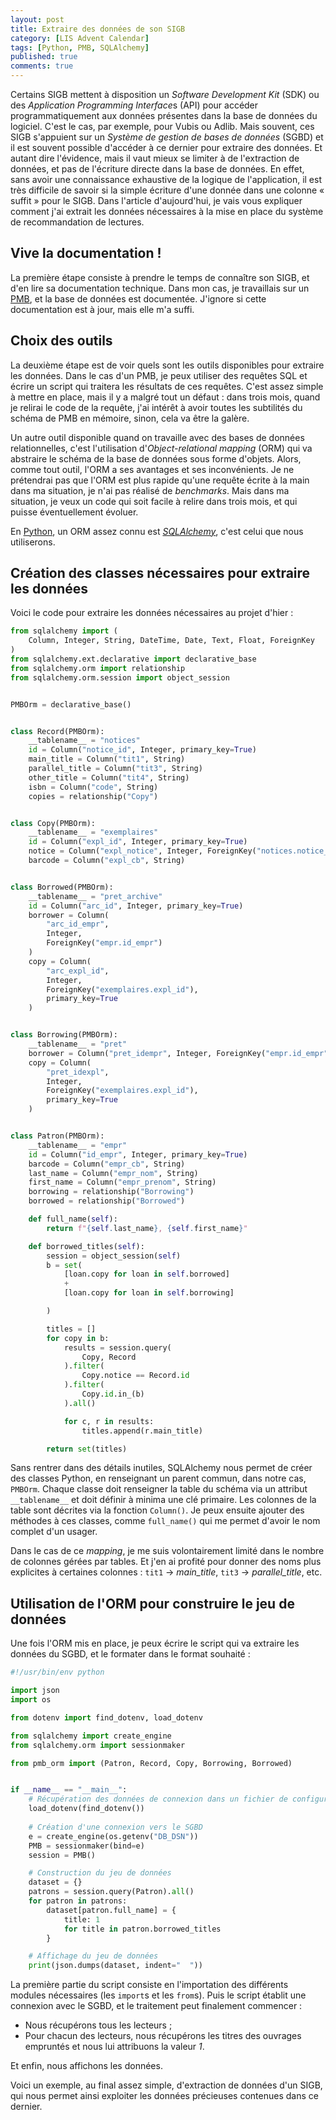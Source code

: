 ```yaml
---
layout: post
title: Extraire des données de son SIGB
category: [LIS Advent Calendar]
tags: [Python, PMB, SQLAlchemy]
published: true
comments: true
--- 
```


Certains SIGB mettent à disposition un *Software Development Kit*
(SDK) ou des *Application Programming Interface*s (API) pour accéder
programmatiquement aux données présentes dans la base de données du
logiciel. C'est le cas, par exemple, pour Vubis ou Adlib. Mais souvent,
ces SIGB s'appuient sur un *Système de gestion de bases de données*
(SGBD) et il est souvent possible d'accéder à ce dernier pour extraire
des données. Et autant dire l'évidence, mais il vaut mieux se limiter
à de l'extraction de données, et pas de l'écriture directe dans la
base de données. En effet, sans avoir une connaissance exhaustive de
la logique de l'application, il est très difficile de savoir si la
simple écriture d'une donnée dans une colonne « suffit » pour le
SIGB. Dans l'article d'aujourd'hui, je vais vous expliquer comment
j'ai extrait les données nécessaires à la mise en place du système de
recommandation de lectures. 

## Vive la documentation !

La première étape consiste à prendre le temps de connaître son SIGB,
et d'en lire sa documentation technique. Dans mon cas, je travaillais
sur un [PMB](https://www.sigb.net), et la base de données est
documentée. J'ignore si cette documentation est à jour, mais elle m'a
suffi.

## Choix des outils

La deuxième étape est de voir quels sont les outils disponibles pour
extraire les données. Dans le cas d'un PMB, je peux utiliser des
requêtes SQL et écrire un script qui traitera les résultats de ces
requêtes. C'est assez simple à mettre en place, mais il y a malgré
tout un défaut : dans trois mois, quand je relirai le code de la
requête, j'ai intérêt à avoir toutes les subtilités du schéma de PMB
en mémoire, sinon, cela va être la galère.

Un autre outil disponible quand on travaille avec des bases de données
relationnelles, c'est l'utilisation d'*Object-relational mapping*
(ORM) qui va abstraire le schéma de la base de données sous forme
d'objets. Alors, comme tout outil, l'ORM a ses avantages et ses
inconvénients. Je ne prétendrai pas que l'ORM est plus rapide qu'une
requête écrite à la main dans ma situation, je n'ai pas réalisé de
*benchmarks*. Mais dans ma situation, je veux un code qui soit facile
à relire dans trois mois, et qui puisse éventuellement évoluer. 

En [Python](https://www.python.org/), un ORM assez connu est
[*SQLAlchemy*](https://www.sqlalchemy.org/), c'est celui que nous
utiliserons. 

## Création des classes nécessaires pour extraire les données

Voici le code pour extraire les données nécessaires au projet d'hier : 

```python
from sqlalchemy import (
    Column, Integer, String, DateTime, Date, Text, Float, ForeignKey
)
from sqlalchemy.ext.declarative import declarative_base
from sqlalchemy.orm import relationship
from sqlalchemy.orm.session import object_session


PMBOrm = declarative_base()


class Record(PMBOrm):
    __tablename__ = "notices"
    id = Column("notice_id", Integer, primary_key=True)
    main_title = Column("tit1", String)
    parallel_title = Column("tit3", String)
    other_title = Column("tit4", String)
    isbn = Column("code", String)
    copies = relationship("Copy")


class Copy(PMBOrm):
    __tablename__ = "exemplaires"
    id = Column("expl_id", Integer, primary_key=True)
    notice = Column("expl_notice", Integer, ForeignKey("notices.notice_id"))
    barcode = Column("expl_cb", String)


class Borrowed(PMBOrm):
    __tablename__ = "pret_archive"
    id = Column("arc_id", Integer, primary_key=True)
    borrower = Column(
        "arc_id_empr",
        Integer,
        ForeignKey("empr.id_empr")
    )
    copy = Column(
        "arc_expl_id",
        Integer,
        ForeignKey("exemplaires.expl_id"),
        primary_key=True
    )


class Borrowing(PMBOrm):
    __tablename__ = "pret"
    borrower = Column("pret_idempr", Integer, ForeignKey("empr.id_empr"))
    copy = Column(
        "pret_idexpl",
        Integer,
        ForeignKey("exemplaires.expl_id"),
        primary_key=True
    )


class Patron(PMBOrm):
    __tablename__ = "empr"
    id = Column("id_empr", Integer, primary_key=True)
    barcode = Column("empr_cb", String)
    last_name = Column("empr_nom", String)
    first_name = Column("empr_prenom", String)
    borrowing = relationship("Borrowing")
    borrowed = relationship("Borrowed")

    def full_name(self):
        return f"{self.last_name}, {self.first_name}"

    def borrowed_titles(self):
        session = object_session(self)
        b = set(
            [loan.copy for loan in self.borrowed]
            +
            [loan.copy for loan in self.borrowing]

        )

        titles = []
        for copy in b:
            results = session.query(
                Copy, Record
            ).filter(
                Copy.notice == Record.id
            ).filter(
                Copy.id.in_(b)
            ).all()

            for c, r in results:
                titles.append(r.main_title)

        return set(titles)
```

Sans rentrer dans des détails inutiles, SQLAlchemy nous permet de
créer des classes Python, en renseignant un parent commun, dans notre
cas, `PMBOrm`. Chaque classe doit renseigner la table du schéma via un
attribut `__tablename__` et doit définir à minima une clé
primaire. Les colonnes de la table sont décrites via la fonction
`Column()`. Je peux ensuite ajouter des méthodes à ces classes, comme
`full_name()` qui me permet d'avoir le nom complet d'un usager.

Dans le cas de ce *mapping*, je me suis volontairement limité dans le
nombre de colonnes gérées par tables. Et j'en ai profité pour donner
des noms plus explicites à certaines colonnes : `tit1` → *main_title*,
`tit3` → *parallel_title*, etc. 

## Utilisation de l'ORM pour construire le jeu de données

Une fois l'ORM mis en place, je peux écrire le script qui va extraire
les données du SGBD, et le formater dans le format souhaité :

```python
#!/usr/bin/env python

import json
import os

from dotenv import find_dotenv, load_dotenv

from sqlalchemy import create_engine
from sqlalchemy.orm import sessionmaker

from pmb_orm import (Patron, Record, Copy, Borrowing, Borrowed)


if __name__ == "__main__":
	# Récupération des données de connexion dans un fichier de configuration
    load_dotenv(find_dotenv())
	
	# Création d'une connexion vers le SGBD
    e = create_engine(os.getenv("DB_DSN"))
    PMB = sessionmaker(bind=e)
    session = PMB()

	# Construction du jeu de données
    dataset = {}
    patrons = session.query(Patron).all()
    for patron in patrons:
        dataset[patron.full_name] = {
            title: 1
            for title in patron.borrowed_titles
        }

	# Affichage du jeu de données
    print(json.dumps(dataset, indent="  "))
```

La première partie du script consiste en l'importation des différents
modules nécessaires (les `import`s et les `from`s). Puis le script
établit une connexion avec le SGBD, et le traitement peut finalement
commencer :

* Nous récupérons tous les lecteurs ;
* Pour chacun des lecteurs, nous récupérons les titres des ouvrages
  empruntés et nous lui attribuons la valeur *1*. 
  
Et enfin, nous affichons les données. 

Voici un exemple, au final assez simple, d'extraction de données d'un
SIGB, qui nous permet ainsi exploiter les données précieuses contenues
dans ce dernier.
